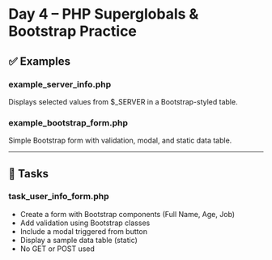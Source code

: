 
# Day 4 – PHP Superglobals & Bootstrap Practice

## ✅ Examples

### example_server_info.php
Displays selected values from $_SERVER in a Bootstrap-styled table.

### example_bootstrap_form.php
Simple Bootstrap form with validation, modal, and static data table.

---

## 📝 Tasks

### task_user_info_form.php
- Create a form with Bootstrap components (Full Name, Age, Job)
- Add validation using Bootstrap classes
- Include a modal triggered from button
- Display a sample data table (static)
- No GET or POST used
